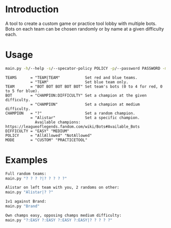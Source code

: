 # Introduction
A tool to create a custom game or practice tool lobby with multiple bots.
Bots on each team can be chosen randomly or by name at a given difficulty each.

# Usage
```bash
main.py -h/--help -s/--specator-policy POLICY -p/--password PASSWORD -m/--mode MODE -l/--lobby-name LOBBYNAME TEAMS
```

```
TEAMS      = "TEAM|TEAM"           Set red and blue teams.
           = "TEAM"                Set blue team only.
TEAM       = "BOT BOT BOT BOT BOT" Set team's bots (0 to 4 for red, 0 to 5 for blue).
BOT        = "CHAMPION:DIFFICULTY" Set a champion at the given difficulty.
           = "CHAMPION"            Set a champion at medium difficulty.
CHAMPION   = "?"                   Set a random champion.
           = "Alistar"             Set a specific champion.
             Available champions: https://leagueoflegends.fandom.com/wiki/Bots#Available_Bots
DIFFICULTY = "EASY" "MEDIUM"
POLICY     = "AllAllowed" "NotAllowed"
MODE       = "CUSTOM" "PRACTICETOOL"
```

# Examples
```bash
Full random teams:
main.py "? ? ? ?|? ? ? ? ?"

Alistar on left team with you, 2 randoms on other:
main.py "Alistar|? ?"

1v1 against Brand:
main.py "Brand"

Own champs easy, opposing champs medium difficulty:
main.py "?:EASY ?:EASY ?:EASY ?:EASY|? ? ? ? ?"
```